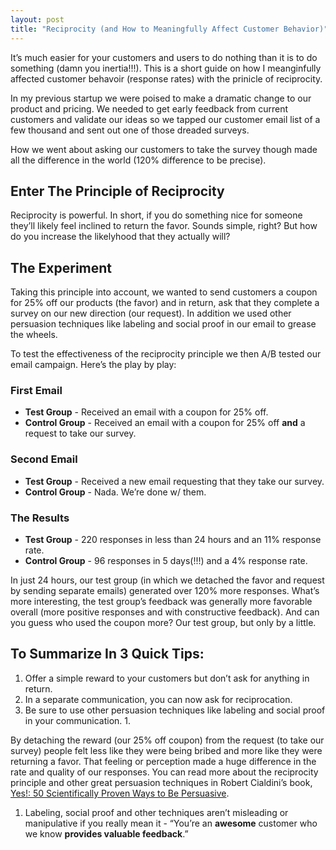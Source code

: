 ```yaml
---
layout: post
title: "Reciprocity (and How to Meaningfully Affect Customer Behavior)"
---
```

It’s much easier for your customers and users to do nothing than it is to do something (damn you inertia!!!). This is a short guide on how I meanginfully affected customer behavoir (response rates) with the prinicle of reciprocity.

In my previous startup we were poised to make a dramatic change to our product and pricing. We needed to get early feedback from current customers and validate our ideas so we tapped our customer email list of a few thousand and sent out one of those dreaded surveys.

How we went about asking our customers to take the survey though made all the difference in the world (120% difference to be precise).

## Enter The Principle of Reciprocity
Reciprocity is powerful. In short, if you do something nice for someone they’ll likely feel inclined to return the favor. Sounds simple, right? But how do you increase the likelyhood that they actually will?

## The Experiment
Taking this principle into account, we wanted to send customers a coupon for 25% off our products (the favor) and in return, ask that they complete a survey on our new direction (our request). In addition we used other persuasion techniques like labeling and social proof in our email to grease the wheels.

To test the effectiveness of the reciprocity principle we then A/B tested our email campaign. Here’s the play by play:

### First Email
- __Test Group__ - Received an email with a coupon for 25% off.
- __Control Group__ - Received an email with a coupon for 25% off __and__ a request to take our survey.

### Second Email
- __Test Group__ - Received a new email requesting that they take our survey.
- __Control Group__ - Nada. We’re done w/ them.

### The Results
- __Test Group__ - 220 responses in less than 24 hours and an 11% response rate.
- __Control Group__ - 96 responses in 5 days(!!!) and a 4% response rate.

In just 24 hours, our test group (in which we detached the favor and request by sending separate emails) generated over 120% more responses. What’s more interesting, the test group’s feedback was generally more favorable overall (more positive responses and with constructive feedback). And can you guess who used the coupon more? Our test group, but only by a little.

## To Summarize In 3 Quick Tips:

1. Offer a simple reward to your customers but don’t ask for anything in return.
2. In a separate communication, you can now ask for reciprocation.
3. Be sure to use other persuasion techniques like labeling and social proof in your communication. 1.

By detaching the reward (our 25% off coupon) from the request (to take our survey) people felt less like they were being bribed and more like they were returning a favor. That feeling or perception made a huge difference in the rate and quality of our responses.
You can read more about the reciprocity principle and other great persuasion techniques in Robert Cialdini’s book, [Yes!: 50 Scientifically Proven Ways to Be Persuasive](http://www.amazon.com/Yes-Scientifically-Proven-Ways-Persuasive/dp/1416576142/ref=cm_cr_pr_product_top).

1. Labeling, social proof and other techniques aren’t misleading or manipulative if you really mean it - “You’re an __awesome__ customer who we know __provides valuable feedback__.”
